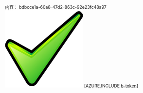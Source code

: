 内容： bdbcce1a-60a8-47d2-863c-92e23fc48a97![图像](def6caf6-54c9-4e6b-bda0-85511bde8826.png)
[AZURE.INCLUDE [b-token](e625bc1f-2fe0-4a14-97d9-7781c532550a.md)]
